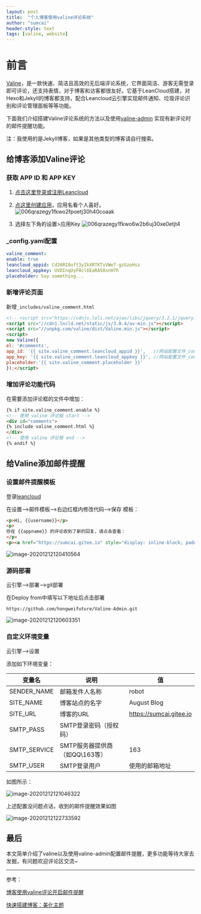 ```yaml
---
layout: post
title:  "个人博客使用valine评论系统"
author: "sumcai"
header-style: text
tags: [valine, website]
---
```

# 前言

[Valine](https://valine.js.org)，是一款快速、简洁且高效的无后端评论系统，它界面简洁、游客无需登录即可评论，还支持表情，对于博客和访客都很友好。它基于LeanCloud搭建，对Hexo和Jekyll的博客都支持，配合Leancloud云引擎实现邮件通知、垃圾评论识别和评论管理面板等等功能。

下面我们介绍搭建Valine评论系统的方法以及使用[valine-admin](https://github.com/hongweifuture/Valine-Admin) 实现有新评论时的邮件提醒功能。

注：我使用的是Jekyll博客，如果是其他类型的博客请自行搜索。



## 给博客添加Valine评论

### 获取 APP ID 和 APP KEY

1. [点击这里登录或注册Leancloud](https://leancloud.cn/dashboard/login.html#/signup)

2. [点这里创建应用](https://leancloud.cn/dashboard/applist.html#/newapp)，应用名看个人喜好。
   ![006qrazegy1fkwo2fpoetj30h40coaak](/assets/img/006qrazegy1fkwo2fpoetj30h40coaak.jpg)

3. 选择左下角的设置>应用Key
   ![006qrazegy1fkwo6w2b6uj30xe0etjt4](/assets/img/006qrazegy1fkwo6w2b6uj30xe0etjt4.jpg)



### _config.yaml配置

```yaml
valine_comment: 
enable: true
leancloud_appid: Cd26RI8uft3yIkXRTKTvVWe7-gzGzoHsz
leancloud_appkey: UVDInqUyF8cl6EaRA58snH7h
placeholder: Say something...
```



### 新增评论页面

新增`_includes/valine_comment.html`

```html
<!-- <script src="https://cdnjs.loli.net/ajax/libs/jquery/3.2.1/jquery.min.js"></script> -->
<script src="//cdn1.lncld.net/static/js/3.0.4/av-min.js"></script>
<script src="//unpkg.com/valine/dist/Valine.min.js"></script>
<script>
new Valine({
el: '#comments',
app_id: '{{ site.valine_comment.leancloud_appid }}',   //网站配置文件_config.yml
app_key: '{{ site.valine_comment.leancloud_appkey }}', //网站配置文件_config.yml
placeholder:'{{ site.valine_comment.placeholder }}'
});</script>
```



### 增加评论功能代码

在需要添加评论框的文件中增加：

```html
{% if site.valine_comment.enable %}
<!-- 使用 valine 评论框 start -->
<div id="comments">
{% include valine_comment.html %}
</div>
<!-- 使用 valine 评论框 end -->
{% endif %}
```



## 给Valine添加邮件提醒

### 设置邮件提醒模板

登录[leancloud](https://www.leancloud.cn/)

在设置—>邮件模板—>右边红框内修改代码—>保存
模板：

```html
<p>Hi, {{username}}</p>
<p>
你在 {{appname}} 的评论收到了新的回复，请点击查看：
</p>
<p><a href="https://sumcai.gitee.io" style="display: inline-block; padding: 10px 20px; border-radius: 4px; background-color: #3090e4; color: #fff; text-decoration: none;">马上查看</a></p>
```

![image-20201212120410564](/assets/img/image-20201212120410564.png)




### 源码部署

云引擎–>部署–>git部署

在Deploy from中填写以下地址后点击部署

```http
https://github.com/hongweifuture/Valine-Admin.git
```

![image-20201212120603351](/assets/img/image-20201212120603351.png)



### 自定义环境变量

云引擎–>设置

添加如下环境变量：

| 变量名       | 说明                           | 值                      |
| ------------ | ------------------------------ | ----------------------- |
| SENDER_NAME  | 邮箱发件人名称                 | robot                   |
| SITE_NAME    | 博客站点的名字                 | August Blog             |
| SITE_URL     | 博客的URL                      | https://sumcai.gitee.io |
| SMTP_PASS    | SMTP登录密码（授权码）         |                         |
| SMTP_SERVICE | SMTP服务器提供商（如QQ\163等） | 163                     |
| SMTP_USER    | SMTP登录用户                   | 使用的邮箱地址          |

如图所示：

![image-20201212121046322](/assets/img/image-20201212121046322.png)

上述配置没问题点话，收到的邮件提醒效果如图

![image-20201212122733592](/assets/img/image-20201212122733592.png)



## 最后

本文简单介绍了valine以及使用valine-admin配置邮件提醒，更多功能等待大家去发掘，有问题欢迎评论区交流~




---
参考：

[博客使用valine评论开启邮件提醒](https://blog.csdn.net/qq_45428737/article/details/105574603)

[快速搭建博客：美化主题](https://blog.csdn.net/weixin_41800884/article/details/103750636)